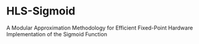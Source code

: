 # HLS-Sigmoid
A Modular Approximation Methodology for Efficient Fixed-Point Hardware Implementation of the Sigmoid Function
